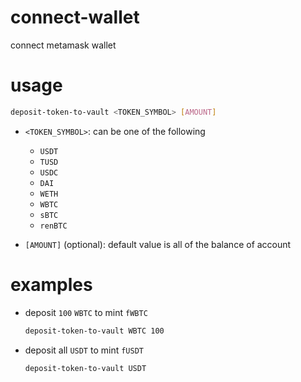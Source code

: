# connect-wallet

connect metamask wallet

# usage

```sh
deposit-token-to-vault <TOKEN_SYMBOL> [AMOUNT]
```

- `<TOKEN_SYMBOL>`: can be one of the following
    
    - `USDT`
    - `TUSD`
    - `USDC`
    - `DAI`
    - `WETH`
    - `WBTC`
    - `sBTC`
    - `renBTC`

- `[AMOUNT]` (optional): default value is all of the balance of account

# examples

- deposit `100` `WBTC` to mint `fWBTC`

    ```sh
    deposit-token-to-vault WBTC 100 
    ```

- deposit all `USDT` to mint `fUSDT`

    ```sh
    deposit-token-to-vault USDT 
    ```